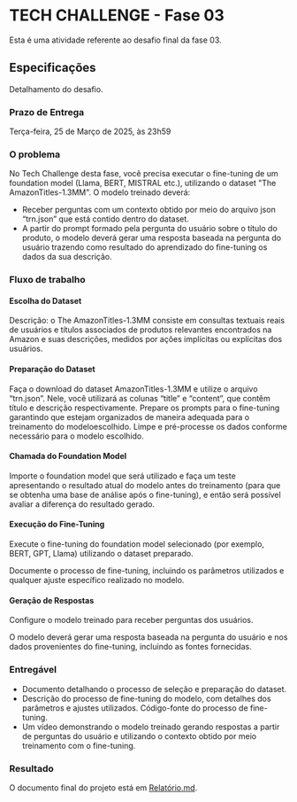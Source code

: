 # TECH CHALLENGE - Fase 03

Esta é uma atividade referente ao desafio final da fase 03.

## Especificações

Detalhamento do desafio.

### Prazo de Entrega

Terça-feira, 25 de Março de 2025, às 23h59

### O problema

No Tech Challenge desta fase, você precisa executar o fine-tuning de um foundation model (Llama, BERT, MISTRAL etc.), utilizando o dataset "The AmazonTitles-1.3MM". O modelo treinado deverá:
- Receber perguntas com um contexto obtido por meio do arquivo json “trn.json” que está contido dentro do dataset.
- A partir do prompt formado pela pergunta do usuário sobre o título do produto, o modelo deverá gerar uma resposta baseada na pergunta do usuário trazendo como resultado do aprendizado do fine-tuning os dados da sua descrição.

### Fluxo de trabalho

#### Escolha do Dataset

Descrição: o The AmazonTitles-1.3MM consiste em consultas textuais reais de usuários e títulos associados de produtos relevantes encontrados na Amazon e suas descrições, medidos por ações implícitas ou explícitas dos usuários.

#### Preparação do Dataset

Faça o download do dataset AmazonTitles-1.3MM e utilize o arquivo “trn.json”. Nele, você utilizará as colunas “title” e “content”, que contêm título e descrição respectivamente. Prepare os prompts para o fine-tuning garantindo que estejam organizados de maneira adequada para o treinamento do modeloescolhido. Limpe e pré-processe os dados conforme necessário para o modelo escolhido.

#### Chamada do Foundation Model

Importe o foundation model que será utilizado e faça um teste apresentando o resultado atual do modelo antes do treinamento (para que se obtenha uma base de análise após o fine-tuning), e então será possível avaliar a diferença do resultado gerado.

#### Execução do Fine-Tuning

Execute o fine-tuning do foundation model selecionado (por exemplo, BERT, GPT, Llama) utilizando o dataset preparado.

Documente o processo de fine-tuning, incluindo os parâmetros utilizados e qualquer ajuste específico realizado no modelo.

#### Geração de Respostas

Configure o modelo treinado para receber perguntas dos usuários.

O modelo deverá gerar uma resposta baseada na pergunta do usuário e nos dados provenientes do fine-tuning, incluindo as fontes fornecidas.

### Entregável

- Documento detalhando o processo de seleção e preparação do dataset.
- Descrição do processo de fine-tuning do modelo, com detalhes dos parâmetros e ajustes utilizados. Código-fonte do processo de fine-tuning.
- Um vídeo demonstrando o modelo treinado gerando respostas a partir de perguntas do usuário e utilizando o contexto obtido por meio treinamento com o fine-tuning.

### Resultado

O documento final do projeto está em [Relatório.md](docs/relatorio.md).
